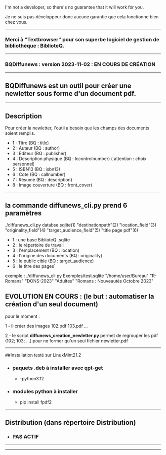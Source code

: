 I'm not a developer, so there's no guarantee that it will work for you.

Je ne suis pas développeur donc aucune garantie que cela fonctionne bien chez vous.

------------------------------------------------------------
### Merci à "Textbrowser" pour son superbe logiciel de gestion de bibliothèque : BiblioteQ.
------------------------------------------------------------
### BQDiffunews : version 2023-11-02 : EN COURS DE CRÉATION ###
------------------------------------------------------------
## BQDiffunews est un outil pour créer une newletter sous forme d'un document pdf.
------------------------------------------------------------
## Description
Pour créer la newletter, l'outil a besoin que les champs des documents soient remplis.

* 1 : Titre (BQ : title)
* 2 : Auteur (BQ : author)
* 3 : Editeur (BQ : publisher)
* 4 : Description physique (BQ : lccontrolnumber)  ( attention : choix personnel)
* 5 : ISBN13 (BQ : isbn13)
* 6 : Cote (BQ : callnumber)
* 7 : Résumé (BQ : description)
* 8 : Image couverture (BQ : front_cover)

------------------------------------------------------------

## la commande diffunews_cli.py prend 6 paramètres
./diffunews_cli.py databse.sqlite(1) "destinationpath"(2) "location_field"(3) "originality_field"(4) "target_audience_field"(5) "title page pdf"(6)

*  1 : une base BiblioteQ .sqlite
*  2 : le répertoire de travail
*  3 : l'emplacement (BQ : location)
*  4 : l'origine des documents  (BQ : originality)
*  5 : le public cible (BQ : target_audience)
*  6 : le titre des pages`

exemple :
./diffunews_cli.py Exemples/test.sqlite "/home/user/Bureau" "R-Romans" "DONS-2023" "Adultes" "Romans : Nouveautés Octobre 2023"




## EVOLUTION EN COURS : (le but : automatiser la création d'un seul document)
pour le moment :

1 - il créer des images 102.pdf 103.pdf ...

2 - le script **diffunews_creation_newletter.py**
 permet de regrouper les pdf (102; 103; ...) pour ne former qu'un seul fichier newletter.pdf



------------------------------------------------------------
##Installation testé sur LinuxMint21.2

* ### paquets .deb à installer avec qpt-get
    * -python3.12

* ### modules python à installer
    * pip install fpdf2

------------------------------------------------------------
## Distribution (dans répertoire Distribution)
* ### PAS ACTIF
------------------------------------------------------------

------------------------------------------------------------



